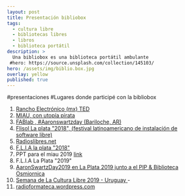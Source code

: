 ```yaml
---
layout: post
title: Presentación bibliobox
tags:
  - cultura libre
  - bibliotecas libres
  - libros
  - biblioteca portátil
description: >
  Una bibliobox es una biblioteca portátil ambulante
 #hero: https://source.unsplash.com/collection/145103/
hero: /assets/img/biblio.box.jpg
overlay: yellow
published: true
---
```


#presentaciones
#Lugares donde participé con la bibliobox
1. [Rancho Electrónico (mx) TED](https://ranchoelectronico.org/primer-encuentro-de-tecnologias-editoriales-libres/ )
2. [MIAU, con utopía pirata](https://vimeo.com/302743782)
3. [FABlab , #Aaronswartzday (Bariloche, AR)](http://www.bariloche.gov.ar/noticia2014.php?noticia=9742)
4. [Flisol La plata "2018", (festival latinoamericano de instalación de software libre)](http://flisol.lafuenteunlp.com.ar/)
5. [Radioslibres.net](https://radioslibres.net/crea-tu-biblioteca-digital-portatil/)
6. [F.L.I.A la plata "2018"](https://twitter.com/librenauta/status/981925501534134272)
7. PPT para el miau 2019 [link](https://bibliobox.copiona.com/bibliobox.html)
8. F.L.I.A La Plata "2019"
9. [AaronSwartzDay2019 en  La Plata 2019 junto a el PIP & Biblioteca Osmiornica ](https://aaronswartzday.partidopirata.com.ar)
10. [Semana de La Cultura Libre 2019 - Uruguay ]( http://festival.creativecommons.uy/) -
11. [radioformateca.wordpress.com](https://radioformateca.wordpress.com/2019/10/17/por-un-ciberfeminismo-radiofonico/)
